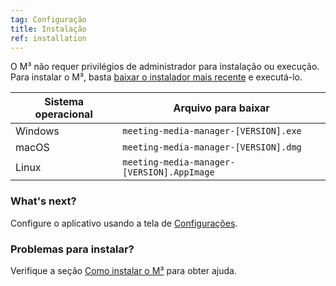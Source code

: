 ```yaml
---
tag: Configuração
title: Instalação
ref: installation
---
```


O M³ não requer privilégios de administrador para instalação ou execução. Para instalar o M³, basta [baixar o instalador mais recente]({{site.github}}/releases/latest) e executá-lo.

| Sistema operacional | Arquivo para baixar                        |
| ------------------- | ------------------------------------------ |
| Windows             | `meeting-media-manager-[VERSION].exe`      |
| macOS               | `meeting-media-manager-[VERSION].dmg`      |
| Linux               | `meeting-media-manager-[VERSION].AppImage` |

### What's next?

Configure o aplicativo usando a tela de [Configurações]({{page.lang}}/#configuration).

### Problemas para instalar?

Verifique a seção [Como instalar o M³]({{page.lang}}/#usage-notes) para obter ajuda.
